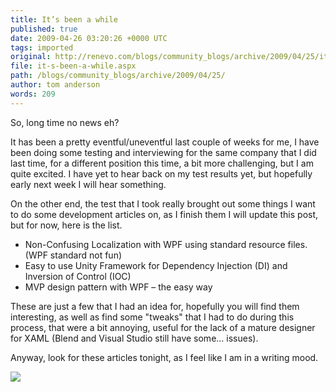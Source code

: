 ```yaml
---
title: It’s been a while
published: true
date: 2009-04-26 03:20:26 +0000 UTC
tags: imported 
original: http://renevo.com/blogs/community_blogs/archive/2009/04/25/it-s-been-a-while.aspx
file: it-s-been-a-while.aspx
path: /blogs/community_blogs/archive/2009/04/25/
author: tom anderson
words: 209
---
```

So, long time no news eh?

It has been a pretty eventful/uneventful last couple of weeks for me, I have been doing some testing and interviewing for the same company that I did last time, for a different position this time, a bit more challenging, but I am quite excited. I have yet to hear back on my test results yet, but hopefully early next week I will hear something.

On the other end, the test that I took really brought out some things I want to do some development articles on, as I finish them I will update this post, but for now, here is the list.

* Non-Confusing Localization with WPF using standard resource files. (WPF standard not fun)
* Easy to use Unity Framework for Dependency Injection (DI) and Inversion of Control (IOC)
* MVP design pattern with WPF – the easy way

These are just a few that I had an idea for, hopefully you will find them interesting, as well as find some "tweaks" that I had to do during this process, that were a bit annoying, useful for the lack of a mature designer for XAML (Blend and Visual Studio still have some… issues).

Anyway, look for these articles tonight, as I feel like I am in a writing mood.

![][1]

[1]: http://renevo.com/aggbug.aspx?PostID=2195

